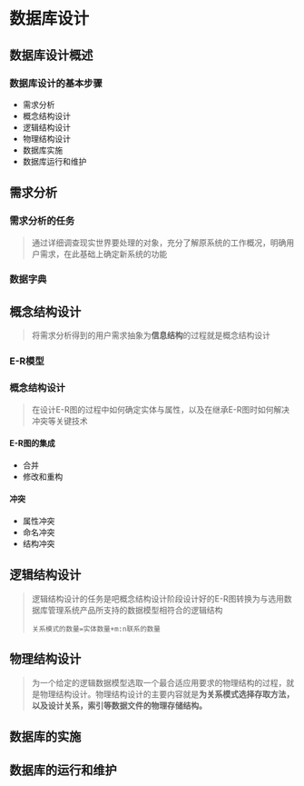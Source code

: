 # 数据库设计

## 数据库设计概述

### 数据库设计的基本步骤

* 需求分析
* 概念结构设计
* 逻辑结构设计
* 物理结构设计
* 数据库实施
* 数据库运行和维护



## 需求分析

### 需求分析的任务

> 通过详细调查现实世界要处理的对象，充分了解原系统的工作概况，明确用户需求，在此基础上确定新系统的功能

### 数据字典



## 概念结构设计

> 将需求分析得到的用户需求抽象为**信息结构**的过程就是概念结构设计

### E-R模型



### 概念结构设计

> 在设计E-R图的过程中如何确定实体与属性，以及在继承E-R图时如何解决冲突等关键技术

#### E-R图的集成

* 合并
* 修改和重构

#### 冲突

* 属性冲突
* 命名冲突
* 结构冲突



## 逻辑结构设计

> 逻辑结构设计的任务是吧概念结构设计阶段设计好的E-R图转换为与选用数据库管理系统产品所支持的数据模型相符合的逻辑结构
>
> `关系模式的数量=实体数量+m:n联系的数量`



## 物理结构设计

>为一个给定的逻辑数据模型选取一个最合适应用要求的物理结构的过程，就是物理结构设计。物理结构设计的主要内容就是**为关系模式选择存取方法，以及设计关系，索引等数据文件的物理存储结构。**



## 数据库的实施



## 数据库的运行和维护





